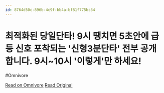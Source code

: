 ```yaml
---
id: 8764d50c-896b-4c9f-bb4a-bf81f775bc34
---
```


# 최적화된 당일단타! 9시 땡치면 5초안에 급등 신호 포착되는 '신형3분단타' 전부 공개합니다. 9시~10시 '이렇게'만 하세요!
#Omnivore

[Read on Omnivore](https://omnivore.app/me/https-youtube-com-watch-v-re-1-pti-mb-k-19302ee5727)
[Read Original](https://youtube.com/watch?v=RE1Pti-MB-k)

